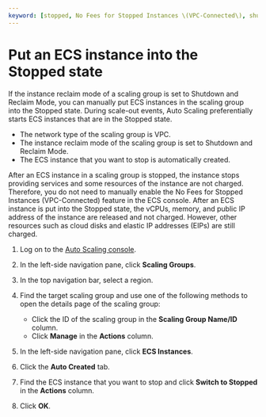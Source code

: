 ```yaml
---
keyword: [stopped, No Fees for Stopped Instances \(VPC-Connected\), shutdown and reclaim]
---
```


# Put an ECS instance into the Stopped state

If the instance reclaim mode of a scaling group is set to Shutdown and Reclaim Mode, you can manually put ECS instances in the scaling group into the Stopped state. During scale-out events, Auto Scaling preferentially starts ECS instances that are in the Stopped state.

-   The network type of the scaling group is VPC.
-   The instance reclaim mode of the scaling group is set to Shutdown and Reclaim Mode.
-   The ECS instance that you want to stop is automatically created.

After an ECS instance in a scaling group is stopped, the instance stops providing services and some resources of the instance are not charged. Therefore, you do not need to manually enable the No Fees for Stopped Instances \(VPC-Connected\) feature in the ECS console. After an ECS instance is put into the Stopped state, the vCPUs, memory, and public IP address of the instance are released and not charged. However, other resources such as cloud disks and elastic IP addresses \(EIPs\) are still charged.

1.  Log on to the [Auto Scaling console](https://essnew.console.aliyun.com/).

2.  In the left-side navigation pane, click **Scaling Groups**.

3.  In the top navigation bar, select a region.

4.  Find the target scaling group and use one of the following methods to open the details page of the scaling group:

    -   Click the ID of the scaling group in the **Scaling Group Name/ID** column.
    -   Click **Manage** in the **Actions** column.
5.  In the left-side navigation pane, click **ECS Instances**.

6.  Click the **Auto Created** tab.

7.  Find the ECS instance that you want to stop and click **Switch to Stopped** in the **Actions** column.

8.  Click **OK**.


